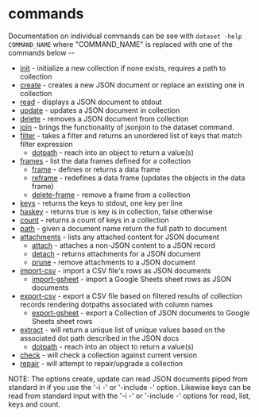 
# commands

Documentation on individual commands can be see with
`dataset -help COMMAND_NAME` where "COMMAND_NAME" is 
replaced with one of the commands below --

+ [init](init.html) - initialize a new collection if none exists, requires a
  path to collection
+ [create](create.html) - creates a new JSON document or replace an existing
  one in collection 
+ [read](read.html) - displays a JSON document to stdout
+ [update](update.html) - updates a JSON document in collection
+ [delete](delete.html) - removes a JSON document from collection
+ [join](join.html) - brings the functionality of jsonjoin to the dataset
  command.
+ [filter](filter.html) - takes a filter and returns an unordered list of keys
  that match filter expression
    + [dotpath](dotpath.html) - reach into an object to return a value(s)
+ [frames](frames.html) - list the data frames defined for a collection
    + [frame](frame.html) - defines or returns a data frame 
    + [reframe](reframe.html) - redefines a data frame (updates the objects in the data frame)
    + [delete-frame](delete-frame.html) - remove a frame from a collection
+ [keys](keys.html) - returns the keys to stdout, one key per line
+ [haskey](haskey.html) - returns true is key is in collection, false otherwise
+ [count](count.html) - returns a count of keys in a collection
+ [path](path.html) - given a document name return the full path to document
+ [attachments](attachments.html) - lists any attached content for JSON document
    + [attach](attach.html) - attaches a non-JSON content to a JSON record
    + [detach](detach.html) - returns attachments for a JSON document
    + [prune](prune.html) - remove attachments to a JSON document
+ [import-csv](import-csv.html) - import a CSV file's rows as JSON documents
    + [import-gsheet](import-gsheet.html) - import a Google Sheets sheet rows
      as JSON documents
+ [export-csv](export-csv.html) - export a CSV file based on filtered results of
  collection records rendering dotpaths associated with column names
    + [export-gsheet](export-gsheet.html) - export a Collection of JSON
      documents to Google Sheets sheet rows
+ [extract](extract.html) - will return a unique list of unique values based on
  the associated dot path described in the JSON docs
    + [dotpath](dotpath.html) - reach into an object to return a value(s)
+ [check](check.html) - will check a collection against current version
+ [repair](repair.html) - will attempt to repair/upgrade a collection

NOTE: The options create, update can read JSON documents piped 
from standard in if you use the '-i -' or '-include -' option. 
Likewise keys can be read from standard input with the '-i -' 
or '-include -' options for read, list, keys and count.

